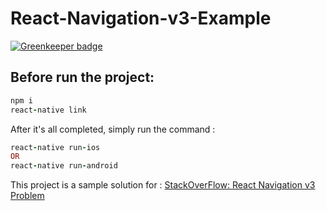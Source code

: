 # React-Navigation-v3-Example

[![Greenkeeper badge](https://badges.greenkeeper.io/WrathChaos/React-Navigation-v3-Example.svg)](https://greenkeeper.io/)

## Before run the project: 


```ruby
npm i
react-native link
```

After it's all completed, simply run the command : 

```ruby
react-native run-ios 
OR 
react-native run-android
```

This project is a sample solution for : [StackOverFlow: React Navigation v3 Problem](https://stackoverflow.com/questions/53360830/react-native-0-57-5-react-navigation-3-not-working)
